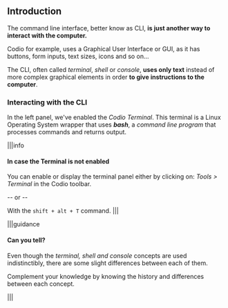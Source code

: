 ## Introduction

The command line interface, better know as CLI, __is just another way to interact with the computer.__ 

Codio for example, uses a Graphical User Interface or GUI, as it has buttons, form inputs, text sizes, icons and so on... 

The CLI, often called _terminal_, _shell_ or _console_, __uses only text__ instead of more complex graphical elements in order __to give instructions to the computer__.

### Interacting with the CLI

In the left panel, we've enabled the _Codio Terminal_. This terminal is a Linux Operating System wrapper that uses __*bash*__, a _command line program_ that processes commands and returns output.

|||info
#### In case the Terminal is not enabled

You can enable or display the terminal panel either by clicking on: _Tools > Terminal_ in the Codio toolbar.

-- or --

With the `shift + alt + T` command.
|||

|||guidance
#### Can you tell?

Even though the _terminal, shell and console_ concepts are used indistinctibly, there are some slight differences between each of them. 

Complement your knowledge by knowing the history and differences between each concept.

|||